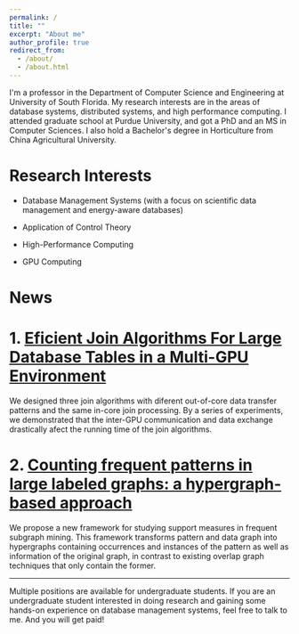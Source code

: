```yaml
---
permalink: /
title: ""
excerpt: "About me"
author_profile: true
redirect_from: 
  - /about/
  - /about.html
---
```


I'm a professor in the Department of Computer Science and Engineering at University of South Florida. My research interests are in the areas of database systems, distributed systems, and high performance computing. I attended graduate school at Purdue University, and got a PhD and an MS in Computer Sciences. I also hold a Bachelor's degree in Horticulture from China Agricultural University.

Research Interests
====

- Database Management Systems (with a focus on scientific data management and energy-aware databases)

- Application of Control Theory

- High-Performance Computing

- GPU Computing

News
====

# 1. [Eficient Join Algorithms For Large Database Tables in a Multi-GPU Environment](/files/DrTuPaper1.pdf)
We designed three join algorithms with diferent out-of-core data transfer patterns and the same in-core join processing. By a series of experiments, we demonstrated that the inter-GPU communication and data exchange drastically afect the running time of the join algorithms.



# 2. [Counting frequent patterns in large labeled graphs: a hypergraph-based approach](/files/DrTuPaper2.pdf)
We propose a new framework for studying support measures in frequent subgraph mining. This framework transforms pattern and data graph into hypergraphs containing occurrences and instances of the pattern as well as information of the original graph, in contrast to existing overlap graph techniques that only contain the former.


<hr/>



Multiple positions are available for undergraduate students. If you are an undergraduate student interested in doing research and gaining some hands-on experience on database management systems, feel free to talk to me. And you will get paid!

